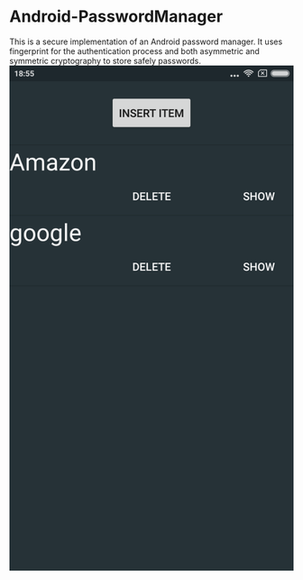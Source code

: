 # Android-PasswordManager
This is a secure implementation of an Android password manager. It uses fingerprint for the authentication process and both asymmetric and symmetric cryptography to store safely passwords.
![Home](https://github.com/adricarda/Android-PasswordManager/blob/master/home.png "Title")
